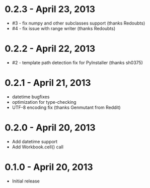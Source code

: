 # 0.2.3 - April 23, 2013
* #3 - fix numpy and other subclasses support (thanks Redoubts)
* #4 - fix issue with range writer (thanks Redoubts)

# 0.2.2 - April 22, 2013
* #2 - template path detection fix for PyInstaller (thanks sh0375)

# 0.2.1 - April 21, 2013
* datetime bugfixes
* optimization for type-checking
* UTF-8 encoding fix (thanks Genmutant from Reddit)

# 0.2.0 - April 20, 2013
* Add datetime support
* Add Workbook.cell() call

# 0.1.0 - April 20, 2013
* Initial release
